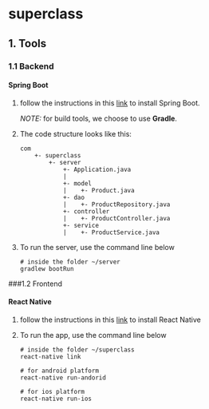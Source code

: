 # superclass

## 1. Tools

### 1.1 Backend

#### Spring Boot

1. follow the instructions in this [link](https://docs.spring.io/spring-boot/docs/2.1.0.RELEASE/reference/htmlsingle/#getting-started-installation-instructions-for-java) to install Spring Boot.

   *NOTE:* for build tools, we choose to use **Gradle**.

2. The code structure looks like this:

   ```shell
   com
       +- superclass
           +- server
               +- Application.java
               |
               +- model
               |    +- Product.java
               +- dao
               |    +- ProductRepository.java
               +- controller
               |    +- ProductController.java
               +- service
               |    +- ProductService.java
   ```


3. To run the server, use the command line below

   ```shell
   # inside the folder ~/server
   gradlew bootRun
   ```



###1.2 Frontend

#### React Native

1. follow the instructions in this [link](https://reactnative.cn/docs/getting-started.html) to install React Native

2. To run the app, use the command line below

   ```shell
   # inside the folder ~/superclass
   react-native link
   
   # for android platform
   react-native run-andorid
   
   # for ios platform
   react-native run-ios
   ```


